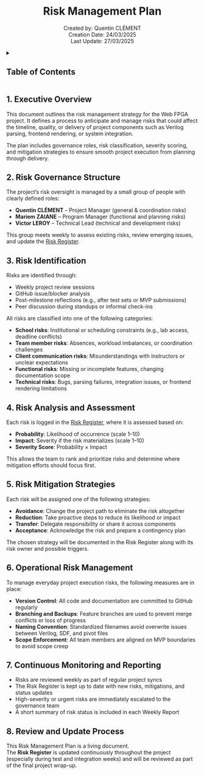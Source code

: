 <h1 align="center"> Risk Management Plan </h1>

<p align="center">
Created by: Quentin CLÉMENT <br> Creation Date: 24/03/2025 <br> Last Update: 27/03/2025
</p>

<details>
<summary>

## Table of Contents

</summary>

- [Table of Contents](#table-of-contents)
- [1. Executive Overview](#1-executive-overview)
- [2. Risk Governance Structure](#2-risk-governance-structure)
- [3. Risk Identification](#3-risk-identification)
- [4. Risk Analysis and Assessment](#4-risk-analysis-and-assessment)
- [5. Risk Mitigation Strategies](#5-risk-mitigation-strategies)
- [6. Operational Risk Management](#6-operational-risk-management)
- [7. Continuous Monitoring and Reporting](#7-continuous-monitoring-and-reporting)
- [8. Review and Update Process](#8-review-and-update-process)

</details>

## 1. Executive Overview

This document outlines the risk management strategy for the Web FPGA project. It defines a process to anticipate and manage risks that could affect the timeline, quality, or delivery of project components such as Verilog parsing, frontend rendering, or system integration.

The plan includes governance roles, risk classification, severity scoring, and mitigation strategies to ensure smooth project execution from planning through delivery.

## 2. Risk Governance Structure

The project’s risk oversight is managed by a small group of people with clearly defined roles:

- **Quentin CLÉMENT** – Project Manager (general & coordination risks)  
- **Mariem ZAIANE** – Program Manager (functional and planning risks)  
- **Victor LEROY** – Technical Lead (technical and development risks)

This group meets weekly to assess existing risks, review emerging issues, and update the [Risk Register](/documents/management/riskRegister.pdf).

## 3. Risk Identification

Risks are identified through:

- Weekly project review sessions
- GitHub issue/blocker analysis
- Post-milestone reflections (e.g., after test sets or MVP submissions)
- Peer discussion during standups or informal check-ins

All risks are classified into one of the following categories:

- **School risks**: Institutional or scheduling constraints (e.g., lab access, deadline conflicts)  
- **Team member risks**: Absences, workload imbalances, or coordination challenges  
- **Client communication risks**: Misunderstandings with instructors or unclear expectations  
- **Functional risks**: Missing or incomplete features, changing documentation scope  
- **Technical risks**: Bugs, parsing failures, integration issues, or frontend rendering limitations

## 4. Risk Analysis and Assessment

Each risk is logged in the [Risk Register](/documents/management/riskRegister.pdf), where it is assessed based on:

- **Probability**: Likelihood of occurrence (scale 1–10)  
- **Impact**: Severity if the risk materializes (scale 1–10)  
- **Severity Score**: Probability × Impact  

This allows the team to rank and prioritize risks and determine where mitigation efforts should focus first.

## 5. Risk Mitigation Strategies

Each risk will be assigned one of the following strategies:

- **Avoidance**: Change the project path to eliminate the risk altogether  
- **Reduction**: Take proactive steps to reduce its likelihood or impact  
- **Transfer**: Delegate responsibility or share it across components  
- **Acceptance**: Acknowledge the risk and prepare a contingency plan

The chosen strategy will be documented in the Risk Register along with its risk owner and possible triggers.

## 6. Operational Risk Management

To manage everyday project execution risks, the following measures are in place:

- **Version Control**: All code and documentation are committed to GitHub regularly  
- **Branching and Backups**: Feature branches are used to prevent merge conflicts or loss of progress  
- **Naming Convention**: Standardized filenames avoid overwrite issues between Verilog, SDF, and pivot files  
- **Scope Enforcement**: All team members are aligned on MVP boundaries to avoid scope creep

## 7. Continuous Monitoring and Reporting

- Risks are reviewed weekly as part of regular project syncs  
- The Risk Register is kept up to date with new risks, mitigations, and status updates  
- High-severity or urgent risks are immediately escalated to the governance team  
- A short summary of risk status is included in each Weekly Report

## 8. Review and Update Process

This Risk Management Plan is a living document.  
The **Risk Register** is updated continuously throughout the project (especially during test and integration weeks) and will be reviewed as part of the final project wrap-up.